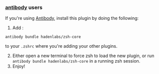 <!-- Space: Projects -->
<!-- Parent: ZshCore -->
<!-- Title: Installation Antibody ZshCore-->
<!-- Label: ZshCore -->
<!-- Label: Project -->
<!-- Label: Installation -->
<!-- Include: docs/disclaimer.md -->
<!-- Include: ac:toc -->

### [antibody](https://github.com/getantibody/antibody) users

If you're using [Antibody](https://github.com/getantibody/antibody), install this plugin by doing the following:

1. Add :

```{.sourceCode .bash}
antibody bundle hadenlabs/zsh-core
```

to your `.zshrc` where you're adding your other plugins.

2. Either open a new terminal to force zsh to load the new plugin, or run `antibody bundle hadenlabs/zsh-core` in a running zsh session.
3. Enjoy!
